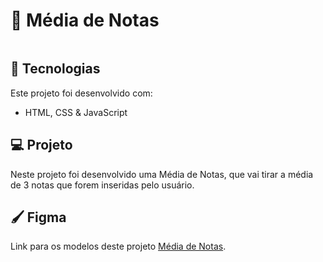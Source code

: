 # 📖 Média de Notas
![]()

## 🚀 Tecnologias
Este projeto foi desenvolvido com:
* HTML, CSS & JavaScript

## 💻 Projeto
Neste projeto foi desenvolvido uma Média de Notas, que vai tirar a média de 3 notas que forem inseridas pelo usuário.

## 🖌️ Figma
Link para os modelos deste projeto [Média de Notas]().
